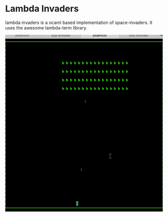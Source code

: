 # Lambda Invaders

lambda invaders is a ocaml based implementation of space-invaders. It
uses the awesome lambda-term library.

![img](./space_invader.gif)